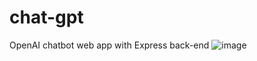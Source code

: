 # chat-gpt
OpenAI chatbot web app with Express back-end
![image](https://user-images.githubusercontent.com/44801711/211744126-24ec77a1-acb8-4048-adc4-1de87337058f.png)
